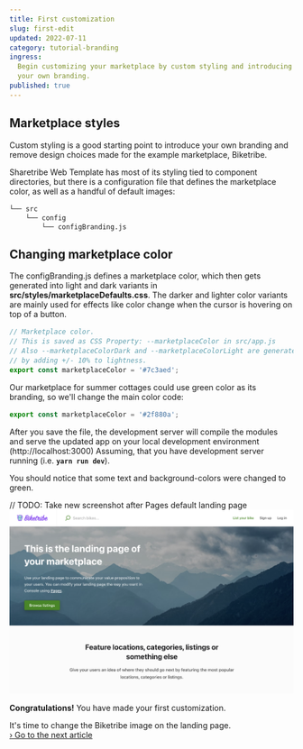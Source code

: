 ```yaml
---
title: First customization
slug: first-edit
updated: 2022-07-11
category: tutorial-branding
ingress:
  Begin customizing your marketplace by custom styling and introducing
  your own branding.
published: true
---
```


## Marketplace styles

Custom styling is a good starting point to introduce your own branding
and remove design choices made for the example marketplace, Biketribe.

Sharetribe Web Template has most of its styling tied to component
directories, but there is a configuration file that defines the
marketplace color, as well as a handful of default images:

```shell
└── src
    └── config
        └── configBranding.js
```

## Changing marketplace color

The configBranding.js defines a marketplace color, which then gets
generated into light and dark variants in
**src/styles/marketplaceDefaults.css**. The darker and lighter color
variants are mainly used for effects like color change when the cursor
is hovering on top of a button.

```js
// Marketplace color.
// This is saved as CSS Property: --marketplaceColor in src/app.js
// Also --marketplaceColorDark and --marketplaceColorLight are generated from this one
// by adding +/- 10% to lightness.
export const marketplaceColor = '#7c3aed';
```

Our marketplace for summer cottages could use green color as its
branding, so we'll change the main color code:

```js
export const marketplaceColor = '#2f880a';
```

After you save the file, the development server will compile the modules
and serve the updated app on your local development environment
(http://localhost:3000) Assuming, that you have development server
running (i.e. **`yarn run dev`**).

You should notice that some text and background-colors were changed to
green.

// TODO: Take new screenshot after Pages default landing page
![Hero section after changing the marketplace color](./marketplace-color-changed.png)

**Congratulations!** You have made your first customization.

It's time to change the Biketribe image on the landing page.<br />
[› Go to the next article](/tutorial/change-image-assets/)
